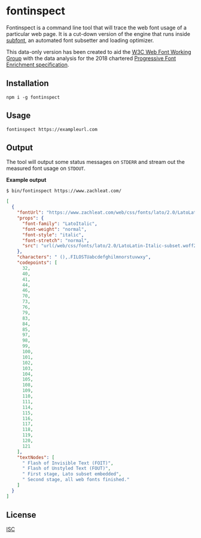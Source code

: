 # fontinspect

Fontinspect is a command line tool that will trace the web font usage of a particular web page. It is a cut-down version of the engine that runs inside [subfont](https://www.npmjs.com/package/subfont), an automated font subsetter and loading optimizer.

This data-only version has been created to aid the [W3C Web Font Working Group]() with the data analysis for the 2018 chartered [Progressive Font Enrichment specification](https://www.w3.org/Fonts/WG/webfonts-2018.html).

## Installation

```
npm i -g fontinspect
```

## Usage

```
fontinspect https://exampleurl.com
```

## Output

The tool will output some status messages on `STDERR` and stream out the measured font usage on `STDOUT`.

**Example output**

```
$ bin/fontinspect https://www.zachleat.com/
```

```json
[
  {
    "fontUrl": "https://www.zachleat.com/web/css/fonts/lato/2.0/LatoLatin-Italic-subset.woff2",
    "props": {
      "font-family": "LatoItalic",
      "font-weight": "normal",
      "font-style": "italic",
      "font-stretch": "normal",
      "src": "url(/web/css/fonts/lato/2.0/LatoLatin-Italic-subset.woff2) format(\"woff2\"),url(/web/css/fonts/lato/2.0/LatoLatin-Italic-subset.zopfli.woff) format(\"woff\")"
    },
    "characters": " (),.FILOSTUabcdefghilmnorstuvwxy",
    "codepoints": [
      32,
      40,
      41,
      44,
      46,
      70,
      73,
      76,
      79,
      83,
      84,
      85,
      97,
      98,
      99,
      100,
      101,
      102,
      103,
      104,
      105,
      108,
      109,
      110,
      111,
      114,
      115,
      116,
      117,
      118,
      119,
      120,
      121
    ],
    "textNodes": [
      " Flash of Invisible Text (FOIT)",
      " Flash of Unstyled Text (FOUT)",
      " First stage, Lato subset embedded",
      " Second stage, all web fonts finished."
    ]
  }
]
```

## License

[ISC](https://tldrlegal.com/license/-isc-license)
